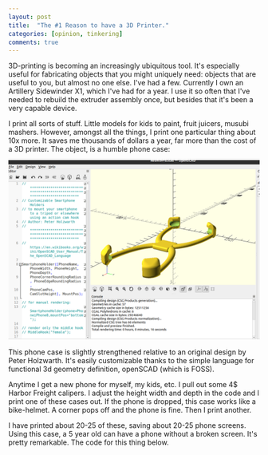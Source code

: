 ```yaml
---
layout: post
title:  "The #1 Reason to have a 3D Printer."
categories: [opinion, tinkering]
comments: true
---
```


3D-printing is becoming an increasingly ubiquitous tool. It's especially useful for fabricating objects that you might uniquely need: objects that are useful to you, but almost no one else. I've had a few. Currently I own an Artillery Sidewinder X1, which I've had for a year. I use it so often that I've needed to rebuild the extruder assembly once, but besides that it's been a very capable device.

I print all sorts of stuff. Little models for kids to paint, fruit juicers, musubi mashers. However, amongst all the things, I print one particular thing about 10x more. It saves me thousands of dollars a year, far more than the cost of a 3D printer. The object, is a humble phone case:

![case](/assets/phonecase.png)

This phone case is slightly strengthened relative to an original design by Peter Holzwarth. It's easily customizable thanks to the simple language for functional 3d geometry definition, openSCAD (which is FOSS).

Anytime I get a new phone for myself, my kids, etc. I pull out some 4$ Harbor Freight calipers. I adjust the height width and depth in the code and I print one of these cases out. If the phone is dropped, this case works like a bike-helmet. A corner pops off and the phone is fine. Then I print another.

I have printed about 20-25 of these, saving about 20-25 phone screens. Using this case, a 5 year old can have a phone without a broken screen. It's pretty remarkable. The code for this thing below.

<script src="https://gist.github.com/jparkhill/ec81c365406e50423ada061f8256bd50.js"></script>
